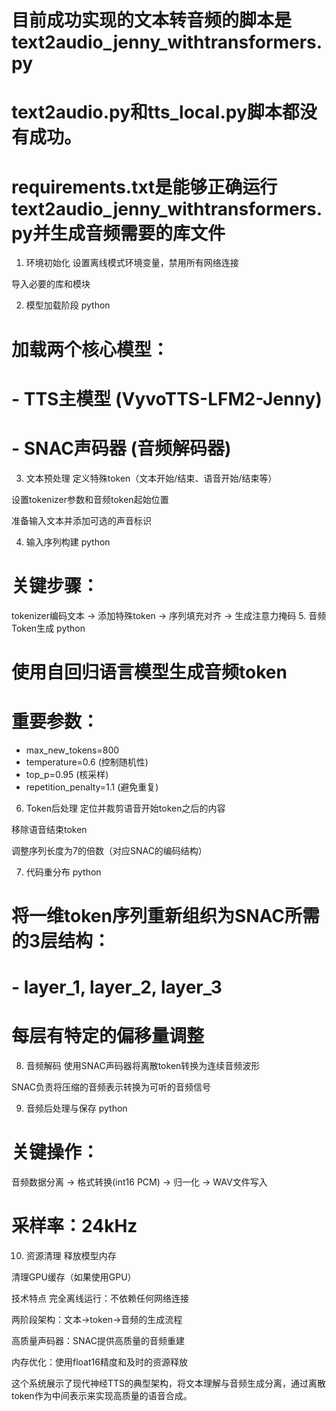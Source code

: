 # 目前成功实现的文本转音频的脚本是text2audio_jenny_withtransformers.py
# text2audio.py和tts_local.py脚本都没有成功。
# requirements.txt是能够正确运行text2audio_jenny_withtransformers.py并生成音频需要的库文件

1. 环境初始化
设置离线模式环境变量，禁用所有网络连接

导入必要的库和模块

2. 模型加载阶段
python
# 加载两个核心模型：
# - TTS主模型 (VyvoTTS-LFM2-Jenny)
# - SNAC声码器 (音频解码器)
3. 文本预处理
定义特殊token（文本开始/结束、语音开始/结束等）

设置tokenizer参数和音频token起始位置

准备输入文本并添加可选的声音标识

4. 输入序列构建
python
# 关键步骤：
tokenizer编码文本 → 添加特殊token → 序列填充对齐 → 生成注意力掩码
5. 音频Token生成
python
# 使用自回归语言模型生成音频token
# 重要参数：
- max_new_tokens=800
- temperature=0.6 (控制随机性)
- top_p=0.95 (核采样)
- repetition_penalty=1.1 (避免重复)
6. Token后处理
定位并裁剪语音开始token之后的内容

移除语音结束token

调整序列长度为7的倍数（对应SNAC的编码结构）

7. 代码重分布
python
# 将一维token序列重新组织为SNAC所需的3层结构：
# - layer_1, layer_2, layer_3
# 每层有特定的偏移量调整
8. 音频解码
使用SNAC声码器将离散token转换为连续音频波形

SNAC负责将压缩的音频表示转换为可听的音频信号

9. 音频后处理与保存
python
# 关键操作：
音频数据分离 → 格式转换(int16 PCM) → 归一化 → WAV文件写入
# 采样率：24kHz
10. 资源清理
释放模型内存

清理GPU缓存（如果使用GPU）

技术特点
完全离线运行：不依赖任何网络连接

两阶段架构：文本→token→音频的生成流程

高质量声码器：SNAC提供高质量的音频重建

内存优化：使用float16精度和及时的资源释放

这个系统展示了现代神经TTS的典型架构，将文本理解与音频生成分离，通过离散token作为中间表示来实现高质量的语音合成。
